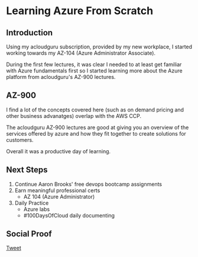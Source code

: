 
# Learning Azure From Scratch

## Introduction

Using my acloudguru subscription, provided by my new workplace, I started working towards my AZ-104 (Azure Administrator Associate). 

During the first few lectures, it was clear I needed to at least get familiar with Azure fundamentals first so I started learning more about the Azure platform from acloudguru's AZ-900 lectures.

## AZ-900

I find a lot of the concepts covered here (such as on demand pricing and other business advanatges) overlap with the AWS CCP.

The acloudguru AZ-900 lectures are good at giving you an overview of the services offered by azure and how they fit together to create solutions for customers.

Overall it was a productive day of learning. 

## Next Steps

1) Continue Aaron Brooks' free devops bootcamp assignments
2) Earn meaningful professional certs
    - AZ 104 (Azure Administrator)
3) Daily Practice
    - Azure labs
    - #100DaysOfCloud daily documenting

## Social Proof

[Tweet]()